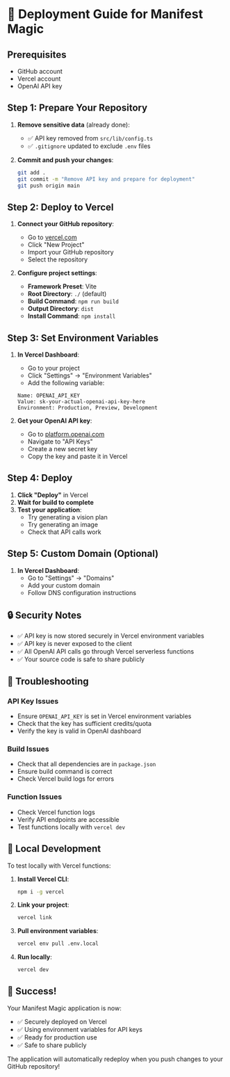 # 🚀 Deployment Guide for Manifest Magic

## Prerequisites
- GitHub account
- Vercel account
- OpenAI API key

## Step 1: Prepare Your Repository

1. **Remove sensitive data** (already done):
   - ✅ API key removed from `src/lib/config.ts`
   - ✅ `.gitignore` updated to exclude `.env` files

2. **Commit and push your changes**:
   ```bash
   git add .
   git commit -m "Remove API key and prepare for deployment"
   git push origin main
   ```

## Step 2: Deploy to Vercel

1. **Connect your GitHub repository**:
   - Go to [vercel.com](https://vercel.com)
   - Click "New Project"
   - Import your GitHub repository
   - Select the repository

2. **Configure project settings**:
   - **Framework Preset**: Vite
   - **Root Directory**: `./` (default)
   - **Build Command**: `npm run build`
   - **Output Directory**: `dist`
   - **Install Command**: `npm install`

## Step 3: Set Environment Variables

1. **In Vercel Dashboard**:
   - Go to your project
   - Click "Settings" → "Environment Variables"
   - Add the following variable:

   ```
   Name: OPENAI_API_KEY
   Value: sk-your-actual-openai-api-key-here
   Environment: Production, Preview, Development
   ```

2. **Get your OpenAI API key**:
   - Go to [platform.openai.com](https://platform.openai.com)
   - Navigate to "API Keys"
   - Create a new secret key
   - Copy the key and paste it in Vercel

## Step 4: Deploy

1. **Click "Deploy"** in Vercel
2. **Wait for build to complete**
3. **Test your application**:
   - Try generating a vision plan
   - Try generating an image
   - Check that API calls work

## Step 5: Custom Domain (Optional)

1. **In Vercel Dashboard**:
   - Go to "Settings" → "Domains"
   - Add your custom domain
   - Follow DNS configuration instructions

## 🔒 Security Notes

- ✅ API key is now stored securely in Vercel environment variables
- ✅ API key is never exposed to the client
- ✅ All OpenAI API calls go through Vercel serverless functions
- ✅ Your source code is safe to share publicly

## 🐛 Troubleshooting

### API Key Issues
- Ensure `OPENAI_API_KEY` is set in Vercel environment variables
- Check that the key has sufficient credits/quota
- Verify the key is valid in OpenAI dashboard

### Build Issues
- Check that all dependencies are in `package.json`
- Ensure build command is correct
- Check Vercel build logs for errors

### Function Issues
- Check Vercel function logs
- Verify API endpoints are accessible
- Test functions locally with `vercel dev`

## 📱 Local Development

To test locally with Vercel functions:

1. **Install Vercel CLI**:
   ```bash
   npm i -g vercel
   ```

2. **Link your project**:
   ```bash
   vercel link
   ```

3. **Pull environment variables**:
   ```bash
   vercel env pull .env.local
   ```

4. **Run locally**:
   ```bash
   vercel dev
   ```

## 🎉 Success!

Your Manifest Magic application is now:
- ✅ Securely deployed on Vercel
- ✅ Using environment variables for API keys
- ✅ Ready for production use
- ✅ Safe to share publicly

The application will automatically redeploy when you push changes to your GitHub repository!
